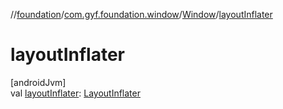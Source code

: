 //[foundation](../../../index.md)/[com.gyf.foundation.window](../index.md)/[Window](index.md)/[layoutInflater](layout-inflater.md)

# layoutInflater

[androidJvm]\
val [layoutInflater](layout-inflater.md): [LayoutInflater](https://developer.android.com/reference/kotlin/android/view/LayoutInflater.html)